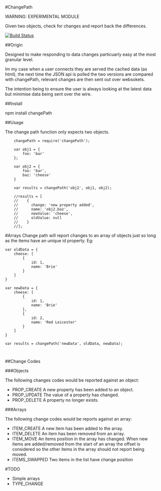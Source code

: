 #ChangePath


WARNING: EXPERIMENTAL MODULE

Given two objects, check for changes and report back the differences.

[![Build Status](https://travis-ci.org/simonmcmanus/changePath.svg?branch=master)](https://travis-ci.org/simonmcmanus/changePath)


##Origin

Designed to make responding to data changes particuarly easy at the most granular level.

Im my case when a user connects they are served the cached data (as html), the next time the JSON api is polled the two versions are compared with changePath, relevant changes are then sent out over websokets.

The intention being to ensure the user is always looking at the latest data but minimise data being sent over the wire.

##Install

npm install changePath

##Usage

The change path function only expects two objects.

```
    changePath = require('changePath');

    var obj1 = {
        foo: 'bar'
    };

    var obj2 = {
        foo: 'bar',
        baz: 'cheese'
    }

    var results = changePath('obj2', obj1, obj2);

    //results = [
    //    {
    //      change: 'new property added',
    //      name: 'obj2.baz',
    //      newValue: 'cheese',
    //      oldValue: null
    //    }
    //];
```


#Arrays
Change path will report changes to an array of objects just so long as the items have an unique id property. Eg:

```
var oldData = {
    cheese: [
        {
            id: 1,
            name: 'Brie'
        }
    ]
}

var newData = {
    cheese: [
        {
            id: 1,
            name: 'Brie'
        },
        {
            id: 2,
            name: 'Red Leicester'
        }
    ]
}

var results = changePath('newData', oldData, newData);



```


##Change Codes

###Objects

The following changes codes would be reported against an object:

* PROP_CREATE
    A new property has been added to an object.
* PROP_UPDATE
    The value of a property has changed.
* PROP_DELETE
    A property no longer exists.

###Arrays

The following change codes would be reports against an array:

* ITEM_CREATE
    A new item has been added to the array.
* ITEM_DELETE
    An item has been removed from an array.
* ITEM_MOVE
    An items position in the array has changed. When new items are added/removed from the start of an array the offset is considered so the other items in the array should not report being moved.
* ITEMS_SWAPPED
    Two items in the list have change position


#TODO
* Simple arrays
* TYPE_CHANGE
